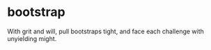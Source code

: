 # bootstrap
With grit and will, pull bootstraps tight, and face each challenge with unyielding might.
